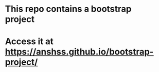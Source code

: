 # This repo contains a bootstrap project
# Access it at https://anshss.github.io/bootstrap-project/
